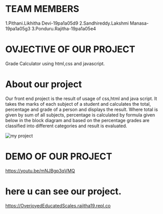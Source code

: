 # TEAM MEMBERS

1.Pithani.Likhitha Devi-19pa1a05d9
2.Sandhireddy.Lakshmi Manasa-19pa1a05g3
3.Ponduru.Rajitha-19pa1a05e4

# OVJECTIVE OF OUR PROJECT

Grade Calculator using html,css and javascript.

# About our project
Our front end project is the result of usage of css,html and java script. It takes the marks of each subject of a student and calculates the total, percentage and grade of a person and displays the result. Where total is given by sum of all subjects, percentage is calculated by formula given below in the block diagram and based on the percentage grades are classified into different categories and result is evaluated.

![my project](https://raw.githubusercontent.com/Rajitha-19/ML2020/main/WhatsApp%20Image%202020-10-26%20at%209.54.52%20PM.jpeg?token=ARKLDVJPQ6C2OP2JFBIXWC27S6QBM)

# DEMO OF OUR PROJECT
https://youtu.be/mNJBgp3qVMQ
# here u can see our project.
https://OverjoyedEducatedScales.rajitha19.repl.co
